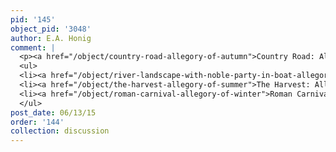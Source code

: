 ```yaml
---
pid: '145'
object_pid: '3048'
author: E.A. Honig
comment: |
  <p><a href="/object/country-road-allegory-of-autumn">Country Road: Allegory of Autumn</a> is part of a four-part series of allegories of the seasons which Jan Brueghel painted circa 1594 (Ertz 2008-10). Please See:</p>
  <ul>
  <li><a href="/object/river-landscape-with-noble-party-in-boat-allegory-of-spring">River Landscape with Noble Party in Boat: Allegory of Spring</a></li>
  <li><a href="/object/the-harvest-allegory-of-summer">The Harvest: Allegory of Summer</a></li>
  <li><a href="/object/roman-carnival-allegory-of-winter">Roman Carnival: Allegory of Winter</a></li>
  </ul>
post_date: 06/13/15
order: '144'
collection: discussion
---
```

